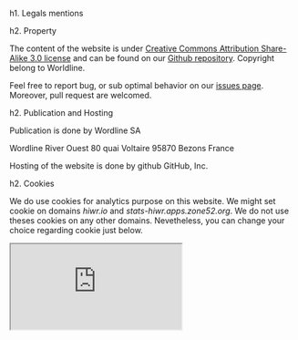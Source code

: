 h1. Legals mentions

h2. Property

The content of the website is under <a href='http://creativecommons.org/licenses/by-sa/3.0/legalcode'> Creative Commons Attribution Share-Alike 3.0 license</a> and can be found on our <a href="https://github.com/Hiwr/hiwr.github.io">Github repository</a>. Copyright belong to Worldline.

Feel free to report bug, or sub optimal behavior on our <a href="https://github.com/Hiwr/hiwr.github.io/issues">issues page</a>. Moreover, pull request are welcomed.

h2. Publication and Hosting 


Publication is done by Wordline SA

Wordline
River Ouest 80 quai Voltaire
95870 Bezons
France

Hosting of the website is done by github GitHub, Inc.

h2. Cookies

We do use cookies for analytics purpose on this website. We might set cookie on  domains <i>hiwr.io</i>  and <i>stats-hiwr.apps.zone52.org</i>. We do not use theses cookies on any other domains. Nevetheless, you can change your choice regarding cookie just below.

<iframe id="piwik-optout" src="http://stats-hiwr.apps.zone52.org/index.php?module=CoreAdminHome&action=optOut&language=en"></iframe>